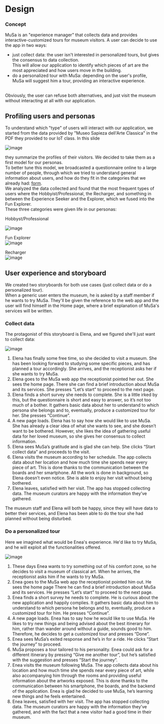 # Design

### Concept
MuSa is an "experience manager" that collects data and provides interactive-customized tours for museum visitors. A user can decide to use the app in two ways:<br/>
- just collect data: the user isn't interested in personalized tours, but gives the consensus to data collection.<br/>
  This will allow our application to identify which pieces of art are the most appreciated and how users move in the building.<br/>
- do a personalized tour with MuSa: depending on the user's profile, MuSa will suggest him a tour, providing an interactive experience.<br/>
<br/>
Obviously, the user can refuse both alternatives, and just visit the museum without interacting at all with our application.<br/>

## Profiling users and personas
To understand which "type" of users will interact with our application, we started from the data provided by "Museo Sapieza dell'Arte Classica"
in the PDF they provided to our IoT class. In this slide<br/>

![image](/docs/src/design/users.png)

they summarize the profiles of their visitors. We decided to take them as a first model for our personas.<br/>
To better tune this model, we broadcasted a questionnaire online to a large number of people, through which we tried to understand
general information about users, and how do they fit in the categories that we already had: [form](https://docs.google.com/forms/d/e/1FAIpQLScHOCgfRfKwQW0pYXJSsJNKqSPaXVRaSIak9BZPZeact22I4w/viewform).<br/>
We analyzed the data collected and found that the most frequent types of users where the Hobbyist/Professional, the Recharger, and something in between the Experience Seeker and the Explorer, which we fused into the Fun Explorer.<br/>
These three categories were given life in our personas:<br/>

Hobbyst/Professional<br/>

![image](/docs/src/design/elena_rossi.png)
<br/>

Fun Explorer<br/>
![image](/docs/src/design/enea_bianchi.png)
<br/>

Recharger<br/>
![image](/docs/src/design/ettore_verdi.png)

## User experience and storyboard

We created two storyboards for both use cases (just collect data or do a personalized tour).<br/>
When a generic user enters the museum, he is asked by a staff member if he wants to try MuSa. They'll be given the reference to the web app and
the user will find himself in the Home page, where a brief explanation of MuSa's services will be written.<br/>

### Collect data
The protagonist of this storyboard is Elena, and we figured she'll just want to collect data:<br/>

![image](/docs/src/design/story_elena.png)

1. Elena has finally some free time, so she decided to visit a museum. She has been looking forward to studying some specific pieces, and has planned a tour accordingly. She arrives, and the receptionist asks her if she wants to try MuSa.
2. Elena goes to the MuSa web app the receptionist pointed her out. She sees the home page. There she can find a brief introduction about MuSa and its services. She presses “Let’s start” to proceed to the next page.
3. Elena finds a short survey she needs to complete. She is a little irked by this, but the questionnaire is short and easy to answer, so it’s not too much of a bother. It gathers basic data about her to understand to which persona she belongs and to, eventually, produce a customized tour for her. She presses “Continue”.
4. A new page loads. Elena has to say how she would like to use MuSa. She has already a clear idea of what she wants to see, and she doesn’t want to be bothered. However, she likes the idea of gathering useful data for her loved museum, so she gives her consensus to collect information. 
5. Elena sees MuSa’s gratitude and is glad she can help. She clicks “Start collect data” and proceeds to the visit.
6. Elena visits the museum according to her schedule. The app collects data about her location and how much time she spends near every piece of art. This is done thanks to the communication between the boards and her smartphone. All the work is done in background, so Elena doesn’t even notice. She is able to enjoy her visit without being bothered. 
7. Elena leaves, satisfied with her visit. The app has stopped collecting data. The museum curators are happy with the information they’ve gathered.

The museum staff and Elena will both be happy, since they will have data to better their services, and Elena has been able to do the tour she
had planned without being disturbed.<br/>

### Do a personalized tour

Here we imagined what would be Enea's experience. He'd like to try MuSa, and he will exploit all the functionalities offered.<br/>

![image](/docs/src/design/story_enea.png)

1. These days Enea wants to try something out of his comfort zone, so he decides to visit a museum of classical art. When he arrives, the receptionist asks him if he wants to try MuSa.
2. Enea goes to the MuSa web app the receptionist pointed him out. He sees the home page There he can find a brief introduction about MuSa and its services. He presses “Let’s start” to proceed to the next page.
3. Enea finds a short survey he needs to complete. He is curious about the new application and happily complies. It gathers basic data about him to understand to which persona he belongs and to, eventually, produce a customized tour for him. He presses “Continue”.
4. A new page loads. Enea has to say how he would like to use MuSa. He likes to try new things and being advised about the best itinerary for him, rather than wander around without a guide, sounds good to him. Therefore, he decides to get a customized tour and presses “Done”.
5. Enea sees MuSa’s exited response and he’s in for a ride. He clicks “Start the journey” to proceed.
6. MuSa proposes a tour tailored to his personality. Enea could ask for a different itinerary by pressing “Give me another tour”, but he’s satisfied with the suggestion and presses “Start the journey”.
7. Enea visits the museum following MuSa. The app collects data about his location and how much time she spends near every piece of art, while also accompanying him through the rooms and providing useful information about the artworks exposed. This is done thanks to the communication between his smartphone, the boards, and the backend of the application. Enea is glad he decided to use MuSa, he’s learning new things and he feels entertained.
8. Enea leaves, satisfied with her visit. The app has stopped collecting data. The museum curators are happy with the information they’ve gathered, and with the fact that a new visitor had a  good time in their museum.
